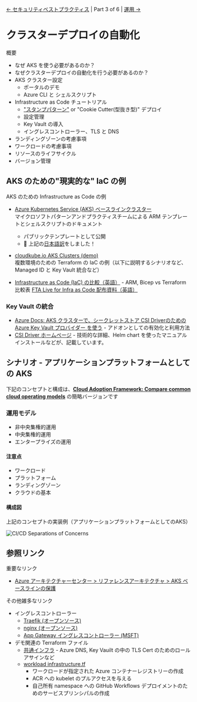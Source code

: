 
[&larr; セキュリティベストプラクティス](./2-security-best-practices.md) | Part 3 of 6 | [運用 &rarr;](./4-operations.md)

# クラスターデプロイの自動化

概要

- なぜ AKS を使う必要があるのか？
- なぜクラスターデプロイの自動化を行う必要があるのか？
- AKS クラスター設定
  - ポータルのデモ
  - Azure CLI と シェルスクリプト
- Infrastructure as Code チュートリアル
  - ["スタンプパターン"](https://docs.microsoft.com/azure/architecture/patterns/deployment-stamp) or "Cookie Cutter(型抜き型)" デプロイ
  - 設定管理
  - Key Vault の導入
  - イングレスコントローラー、TLS と DNS
- ランディングゾーンの考慮事項
- ワークロードの考慮事項
- リソースのライフサイクル
- バージョン管理
 
## AKS のための"現実的な" IaC の例

AKS のための Infrastructure as Code の例

- [Azure Kubernetes Service (AKS) ベースラインクラスター](https://github.com/mspnp/aks-baseline/)  
  マイクロソフトパターンアンドプラクティスチームによる ARM テンプレートとシェルスクリプトのドキュメント
  - パブリックテンプレートとして公開
  - :rocket: 上記の[日本語訳](https://github.com/sasukeh/aks-baseline)をしました！
  
- [cloudkube.io AKS Clusters (demo)](https://github.com/julie-ng/cloudkube-aks-clusters)  
  複数環境のための Terraform の IaC の例（以下に説明するシナリオなど、 Managed ID と Key Vault  統合など）

- [Infrastructure as Code (IaC) の比較（英語）](https://github.com/Azure/FTALive-Sessions/tree/main/content/devops/cicd-infra#infrastructure-as-code-iac-comparison) - ARM, Bicep vs Terraform 比較表 [FTA Live for Infra as Code 配布資料（英語）](https://github.com/Azure/FTALive-Sessions/tree/main/content/devops/cicd-infra#infrastructure-as-code-iac-comparison)

### Key Vault の統合

- [Azure Docs: AKS クラスターで、シークレットストア CSI Driverのための Azure Key Vault プロバイダー を使う](https://docs.microsoft.com/azure/aks/csi-secrets-store-driver) - アドオンとしての有効化と利用方法
- [CSI Driver ホームページ](https://azure.github.io/secrets-store-csi-driver-provider-azure/docs/) - 技術的な詳細、Helm chart を使ったマニュアルインストールなどが、記載しています。

## シナリオ - アプリケーションプラットフォームとしての AKS

下記のコンセプトと構成は、**[Cloud Adoption Framework: Compare common cloud operating models](https://docs.microsoft.com/en-us/azure/cloud-adoption-framework/operating-model/compare)** の簡略バージョンです

### 運用モデル

- 非中央集権的運用
- 中央集権的運用
- エンタープライズの運用

#### 注意点

- ワークロード
- プラットフォーム
- ランディングゾーン
- クラウドの基本

#### 構成図

上記のコンセプトの実装例（アプリケーションプラットフォームとしてのAKS）

![CI/CD Separations of Concerns](../images/cicd-separation-of-concerns.png)

## 参照リンク

重要なリンク

- [Azure アーキテクチャーセンター >  リファレンスアーキテクチャ > AKS ベースラインの保護](https://docs.microsoft.com/azure/architecture/reference-architectures/containers/aks/secure-baseline-aks)

その他雑多なリンク

- イングレスコントローラー
  - [Traefik (オープンソース)](https://doc.traefik.io/traefik/providers/kubernetes-ingress/)
  - [nginx (オープンソース)](https://kubernetes.github.io/ingress-nginx/)
  - [App Gateway イングレスコントローラー (MSFT)](https://docs.microsoft.com/en-us/azure/application-gateway/ingress-controller-overview)
- デモ関連の Terraform ファイル
  - [共通インフラ](https://github.com/julie-ng/cloudkube-shared-infra) - Azure DNS, Key Vauilt の中の TLS Cert のためのロールアサインなど
  - [workload infrastructure.tf](https://github.com/julie-ng/cloud-architecture-review/blob/main/infrastructure.tf)
    - ワークロードが指定された Azure コンテナーレジストリーの作成
    - ACR への kubelet のプルアクセスを与える
    - 自己所有 namespace への GitHub Workflows デプロイメントのためのサービスプリンシパルの作成
